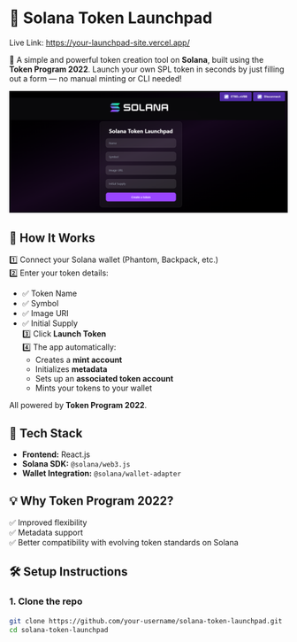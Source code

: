# 🎯 Solana Token Launchpad

Live Link: https://your-launchpad-site.vercel.app/

🚀 A simple and powerful token creation tool on **Solana**, built using the **Token Program 2022**. Launch your own SPL token in seconds by just filling out a form — no manual minting or CLI needed!

![TokenLaunchpad Screenshot](./tokenlaunchpad.png)

## 🔹 How It Works

1️⃣ Connect your Solana wallet (Phantom, Backpack, etc.)  
2️⃣ Enter your token details:
- ✅ Token Name  
- ✅ Symbol  
- ✅ Image URI  
- ✅ Initial Supply  
3️⃣ Click **Launch Token**  
4️⃣ The app automatically:
   - Creates a **mint account**
   - Initializes **metadata**
   - Sets up an **associated token account**
   - Mints your tokens to your wallet

All powered by **Token Program 2022**.

## 🔹 Tech Stack

- **Frontend:** React.js  
- **Solana SDK:** `@solana/web3.js`  
- **Wallet Integration:** `@solana/wallet-adapter`  

## 💡 Why Token Program 2022?

✅ Improved flexibility  
✅ Metadata support  
✅ Better compatibility with evolving token standards on Solana  

## 🛠 Setup Instructions

### 1. Clone the repo

```bash
git clone https://github.com/your-username/solana-token-launchpad.git
cd solana-token-launchpad
